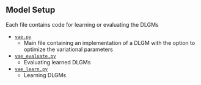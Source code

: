 ## Model Setup
Each file contains code for learning or evaluating the DLGMs

* [`vae.py`](vae.py)
	* Main file containing an implementation of a DLGM with the option to optimize the variational parameters 
* [`vae_evaluate.py`](vae_evaluate.py)
	* Evaluating learned DLGMs
* [`vae_learn.py`](vae_learn.py)
	* Learning DLGMs
